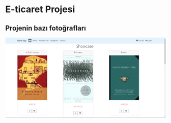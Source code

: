 # E-ticaret Projesi

## Projenin bazı fotoğrafları

<img src="https://github.com/Salih719/StoreApp/blob/main/Store/StoreApp/wwwroot/Store-Resimler/Showcase.png">
